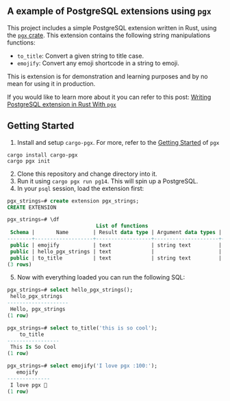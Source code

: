 ## A example of PostgreSQL extensions using `pgx`

This project includes a simple PostgreSQL extension written in
Rust, using the [`pgx` crate][0]. This extension contains the following
string manipulations functions:

- `to_title`: Convert a given string to title case.
- `emojify`: Convert any emoji shortcode in a string to emoji.

This is extension is for demonstration and learning purposes and by no mean for
using it in production.

If you would like to learn more about it you can refer to this post:
[Writing PostgreSQL extension in Rust With `pgx`](https://kaiwern.com/posts/2022/07/20/writing-postgresql-extension-in-rust-with-pgx/)

## Getting Started

1. Install and setup `cargo-pgx`. For more, refer to the [Getting Started][1] of
   `pgx`

```
cargo install cargo-pgx
cargo pgx init
```

2. Clone this repository and change directory into it.
3. Run it using `cargo pgx run pg14`. This will spin up a PostgreSQL.
4. In your `psql` session, load the extension first:

```sql
pgx_strings=# create extension pgx_strings;
CREATE EXTENSION

pgx_strings=# \df
                             List of functions
 Schema |       Name        | Result data type | Argument data types | Type
--------+-------------------+------------------+---------------------+------
 public | emojify           | text             | string text         | func
 public | hello_pgx_strings | text             |                     | func
 public | to_title          | text             | string text         | func
(3 rows)
```

5. Now with everything loaded you can run the following SQL:

```sql
pgx_strings=# select hello_pgx_strings();
 hello_pgx_strings
--------------------
 Hello, pgx_strings
(1 row)

pgx_strings=# select to_title('this is so cool');
    to_title
-----------------
 This Is So Cool
(1 row)

pgx_strings=# select emojify('I love pgx :100:');
   emojify
--------------
 I love pgx 💯
(1 row)
```

[0]: https://github.com/tcdi/pgx
[1]: https://github.com/tcdi/pgx/tree/master#getting-started
